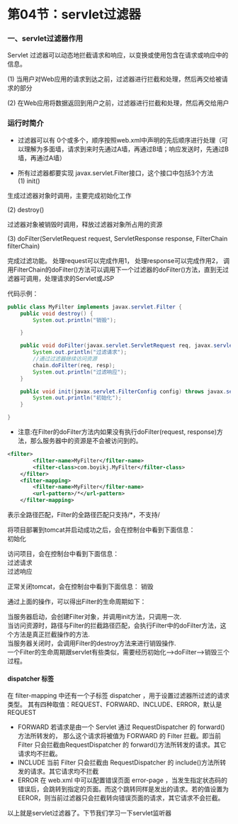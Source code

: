 # 第04节：servlet过滤器


### 一、servlet过滤器作用
Servlet 过滤器可以动态地拦截请求和响应，以变换或使用包含在请求或响应中的信息。  

(1) 当用户对Web应用的请求到达之前，过滤器进行拦截和处理，然后再交给被请求的部分  

(2) 在Web应用将数据返回到用户之前，过滤器进行拦截和处理，然后再交给用户  
  
### 运行时简介

* 过滤器可以有 0个或多个，顺序按照web.xml中声明的先后顺序进行处理（可以理解为多面墙，请求到来时先通过A墙，再通过B墙；响应发送时，先通过B墙，再通过A墙）

* 所有过滤器都要实现 javax.servlet.Filter接口，这个接口中包括3个方法  
(1) init()  

生成过滤器对象时调用，主要完成初始化工作  

(2) destroy()  

过滤器对象被销毁时调用，释放过滤器对象所占用的资源  

(3) doFilter(ServletRequest request, ServletResponse response, FilterChain filterChain)  

完成过滤功能。 处理request可以完成作用1， 处理response可以完成作用2， 调用FilterChain的doFilter()方法可以调用下一个过滤器的doFilter()方法，直到无过滤器可调用，处理请求的Servlet或JSP  

代码示例：

``` java
public class MyFilter implements javax.servlet.Filter {
    public void destroy() {
        System.out.println("销毁");

    }

    public void doFilter(javax.servlet.ServletRequest req, javax.servlet.ServletResponse resp, javax.servlet.FilterChain chain) throws javax.servlet.ServletException, IOException {
        System.out.println("过滤请求");
        //通过过滤器继续访问资源
        chain.doFilter(req, resp);
        System.out.println("过滤响应");
    }

    public void init(javax.servlet.FilterConfig config) throws javax.servlet.ServletException {
        System.out.println("初始化");
    }

}

```

* 注意:在Filter的doFilter方法内如果没有执行doFilter(request, response)方法，那么服务器中的资源是不会被访问到的。

``` xml
<filter>
        <filter-name>MyFilter</filter-name>
        <filter-class>com.boyikj.MyFilter</filter-class>
    </filter>
    <filter-mapping>
        <filter-name>MyFilter</filter-name>
        <url-pattern>/*</url-pattern>
    </filter-mapping>
```

表示全路径匹配，Filter的全路径匹配只支持/*，不支持/  

将项目部署到tomcat并启动成功之后，会在控制台中看到下面信息：  
初始化  

访问项目，会在控制台中看到下面信息：  
过滤请求  
过滤响应  

正常关闭tomcat，会在控制台中看到下面信息：
销毁  

通过上面的操作，可以得出Filter的生命周期如下：  

当服务器启动，会创建Filter对象，并调用init方法，只调用一次.  
当访问资源时，路径与Filter的拦截路径匹配，会执行Filter中的doFilter方法，这个方法是真正拦截操作的方法.  
当服务器关闭时，会调用Filter的destroy方法来进行销毁操作.  
一个Filter的生命周期跟servlet有些类似，需要经历初始化—>doFilter—>销毁三个过程。  

#### dispatcher 标签
在 filter-mapping 中还有一个子标签 dispatcher ，用于设置过滤器所过滤的请求类型。
其有四种取值：REQUEST、FORWARD、INCLUDE、ERROR，默认是REQUEST
* FORWARD
若请求是由一个 Servlet 通过 RequestDispatcher 的 forward()方法所转发的， 那么这个请求将被值为 FORWARD 的 Filter 拦截。即当前 Filter 只会拦截由RequestDispatcher 的 forward()方法所转发的请求。其它请求均不拦截。
* INCLUDE
当前 Filter 只会拦截由 RequestDispatcher 的 include()方法所转发的请求。其它请求均不拦截
* ERROR
在 web.xml 中可以配置错误页面 error-page ，当发生指定状态码的错误后，会跳转到指定的页面。而这个跳转同样是发出的请求。若的值设置为 EEROR，则当前过滤器只会拦截转向错误页面的请求，其它请求不会拦截。

以上就是servlet过滤器了。下节我们学习一下servlet监听器